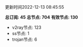 更新时间2022-12-13 08:45:55

**总订阅: 45**
**总节点: 704**
**有效节点: 130**
- v2ray节点: 123
- ss节点: 1
- trojan节点: 6
